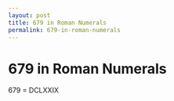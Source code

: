 ```yaml
---
layout: post
title: 679 in Roman Numerals
permalink: 679-in-roman-numerals
---
```


# 679 in Roman Numerals

679 = DCLXXIX
